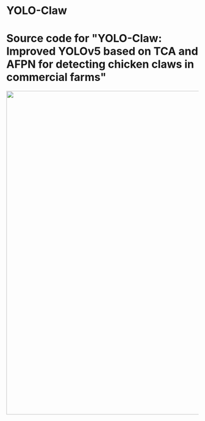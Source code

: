 # YOLO-Claw
# Source code for "YOLO-Claw: Improved YOLOv5 based on TCA and AFPN for detecting chicken claws in commercial farms"
<div align="center">
<p>
   <img width="850" src="https://github.com/PuristWu/YOLO-Claw/assets/90194261/30d0799f-db74-4861-a6a9-6d40249b29ea">
</p>
